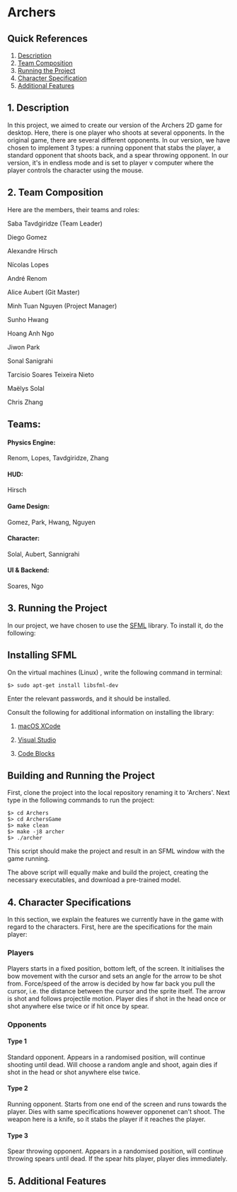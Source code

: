 # Archers

## Quick References


1. [Description](#project)
2. [Team Composition](#team)
2. [Running the Project](#run)
3. [Character Specification](#characters)
4. [Additional Features](#further)


<a name="project"></a>
## 1. Description 

In this project, we aimed to create our version of the Archers 2D game for desktop. Here, there is one player who shoots at several opponents. In the original game, there are several different opponents. In our version, we have chosen to implement 3 types: a running opponent that stabs the player, a standard opponent that shoots back, and a spear throwing opponent. In our version, it's in endless mode and is set to player v computer where the player controls the character using the mouse. 


<a name="team"></a>
## 2. Team Composition

Here are the members, their teams and roles:

  Saba Tavdgiridze (Team Leader) 
  
  Diego Gomez
  
  Alexandre Hirsch
  
  Nícolas Lopes
  
  André Renom
  
  Alice Aubert (Git Master)
  
  Minh Tuan Nguyen (Project Manager)
  
  Sunho Hwang
  
  Hoang Anh Ngo
  
  Jiwon Park
  
  Sonal Sanigrahi
  
  Tarcisio Soares Teixeira Nieto
  
  Maëlys Solal
  
  Chris Zhang
  
  
## Teams:
#### Physics Engine:
  Renom,
  Lopes,
  Tavdgiridze,
  Zhang

#### HUD:
  Hirsch
  
#### Game Design:
  Gomez,
  Park,
  Hwang,
  Nguyen

#### Character:
  Solal,
  Aubert,
  Sannigrahi

#### UI & Backend:
  Soares,
  Ngo


<a name="run"></a>
## 3. Running the Project 

In our project, we have chosen to use the [SFML](https://www.sfml-dev.org/) library. To install it, do the following:

## Installing SFML

On the virtual machines (Linux) , write the following command in terminal:

    $> sudo apt-get install libsfml-dev

Enter the relevant passwords, and it should be installed. 

Consult the following for additional information on installing the library:

1. [macOS XCode](https://www.sfml-dev.org/tutorials/2.5/start-osx.php)

2. [Visual Studio](https://www.sfml-dev.org/tutorials/2.5/start-vc.php)

3. [Code Blocks](https://www.sfml-dev.org/tutorials/2.5/start-cb.php)

## Building and Running the Project

First, clone the project into the local repository renaming it to 'Archers'. Next type in the following commands to run the project:

    $> cd Archers
    $> cd ArchersGame
    $> make clean
    $> make -j8 archer
    $> ./archer
    
This script should make the project and result in an SFML window with the game running.

The above script will equally make and build the project, creating the necessary executables, and download a pre-trained model.

<a name="characters"></a>

## 4. Character Specifications

In this section, we explain the features we currently have in the game with regard to the characters. First, here are the specifications for the main player:

### Players 

Players starts in a fixed position, bottom left, of the screen. It initialises the bow movement with the cursor and sets an angle for the arrow to be shot from. Force/speed of the arrow is decided by how far back you pull the cursor, i.e. the distance between the cursor and the sprite itself. The arrow is shot and follows projectile motion. Player dies if shot in the head once or shot anywhere else twice or if hit once by spear.

### Opponents

#### Type 1

Standard opponent. Appears in a randomised position, will continue shooting until dead. Will choose a random angle and shoot, again dies if shot in the head or shot anywhere else twice.


#### Type 2

Running opponent. Starts from one end of the screen and runs towards the player. Dies with same specifications however opponenet can't shoot. The weapon here is a knife, so it stabs the player if it reaches the player.

#### Type 3

Spear throwing opponent. Appears in a randomised position, will continue throwing spears until dead. If the spear hits player, player dies immediately. 

<a name="further"></a>
## 5. Additional Features

